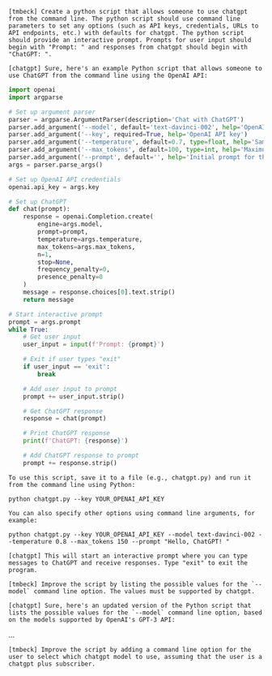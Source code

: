 
    [tmbeck] Create a python script that allows someone to use chatgpt from the command line. The python script should use command line parameters to set any options (such as API keys, credentials, URLs to API endpoints, etc.) with defaults for chatgpt. The python script should provide an interactive prompt. Prompts for user input should begin with "Prompt: " and responses from chatgpt should begin with "ChatGPT: ".

    [chatgpt] Sure, here's an example Python script that allows someone to use ChatGPT from the command line using the OpenAI API:

```python
import openai
import argparse

# Set up argument parser
parser = argparse.ArgumentParser(description='Chat with ChatGPT')
parser.add_argument('--model', default='text-davinci-002', help='OpenAI GPT-3 model to use')
parser.add_argument('--key', required=True, help='OpenAI API key')
parser.add_argument('--temperature', default=0.7, type=float, help='Sampling temperature')
parser.add_argument('--max_tokens', default=100, type=int, help='Maximum number of tokens to generate')
parser.add_argument('--prompt', default='', help='Initial prompt for the conversation')
args = parser.parse_args()

# Set up OpenAI API credentials
openai.api_key = args.key

# Set up ChatGPT
def chat(prompt):
    response = openai.Completion.create(
        engine=args.model,
        prompt=prompt,
        temperature=args.temperature,
        max_tokens=args.max_tokens,
        n=1,
        stop=None,
        frequency_penalty=0,
        presence_penalty=0
    )
    message = response.choices[0].text.strip()
    return message

# Start interactive prompt
prompt = args.prompt
while True:
    # Get user input
    user_input = input(f'Prompt: {prompt}')

    # Exit if user types "exit"
    if user_input == 'exit':
        break

    # Add user input to prompt
    prompt += user_input.strip()

    # Get ChatGPT response
    response = chat(prompt)

    # Print ChatGPT response
    print(f'ChatGPT: {response}')

    # Add ChatGPT response to prompt
    prompt += response.strip()
```

    To use this script, save it to a file (e.g., chatgpt.py) and run it from the command line using Python:

```shell
python chatgpt.py --key YOUR_OPENAI_API_KEY
```

    You can also specify other options using command line arguments, for example:

```shell
python chatgpt.py --key YOUR_OPENAI_API_KEY --model text-davinci-002 --temperature 0.8 --max_tokens 150 --prompt "Hello, ChatGPT! "
```

    [chatgpt] This will start an interactive prompt where you can type messages to ChatGPT and receive responses. Type "exit" to exit the program.

    [tmbeck] Improve the script by listing the possible values for the `--model` command line option. The values must be supported by chatgpt.

    [chatgpt] Sure, here's an updated version of the Python script that lists the possible values for the `--model` command line option, based on the models supported by OpenAI's GPT-3 API:

...

    [tmbeck] Improve the script by adding a command line option for the user to select which chatgpt model to use, assuming that the user is a chatgpt plus subscriber.

